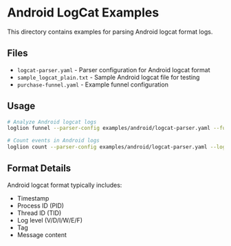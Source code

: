 # Android LogCat Examples

This directory contains examples for parsing Android logcat format logs.

## Files

- `logcat-parser.yaml` - Parser configuration for Android logcat format
- `sample_logcat_plain.txt` - Sample Android logcat file for testing
- `purchase-funnel.yaml` - Example funnel configuration

## Usage

```bash
# Analyze Android logcat logs
loglion funnel --parser-config examples/android/logcat-parser.yaml --funnel-config examples/android/purchase-funnel.yaml --log examples/android/sample_logcat_plain.txt

# Count events in Android logs
loglion count --parser-config examples/android/logcat-parser.yaml --log examples/android/sample_logcat_plain.txt "ActivityManager" "System"
```

## Format Details

Android logcat format typically includes:
- Timestamp
- Process ID (PID)
- Thread ID (TID)
- Log level (V/D/I/W/E/F)
- Tag
- Message content
